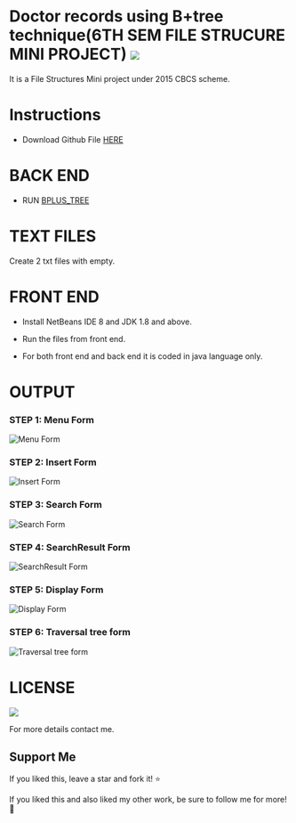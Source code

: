 # Doctor records using B+tree technique(6TH SEM FILE STRUCURE MINI PROJECT)  [![](https://img.shields.io/badge/Rutuja-Rajesh-brightgreen.svg?colorB=ff0000)](https://www.linkedin.com/in/rutuja-rajesh-20909610b/)


It is a File Structures Mini project under 2015 CBCS scheme.


# Instructions

* Download Github File [HERE](https://github.com/rutujar/Doctor-records-using-B-plus-tree-technique.git)

# BACK END

* RUN [BPLUS_TREE](https://github.com/rutujar/Doctor-records-using-B-plus-tree-technique/blob/master/Front%20end/Fs.java)

# TEXT FILES

Create 2 txt files with empty.

# FRONT END

* Install NetBeans IDE 8 and JDK 1.8 and above.

* Run the files from front end.

* For both front end and back end it is coded in java language only.


# OUTPUT

### STEP 1: Menu Form
![Menu Form](https://github.com/rutujar/Doctor-records-using-B-plus-tree-technique/blob/master/images/1.png)

### STEP 2: Insert Form

![Insert Form](https://github.com/rutujar/Doctor-records-using-B-plus-tree-technique/blob/master/images/2.png)

### STEP 3: Search Form

![Search Form](https://github.com/rutujar/Doctor-records-using-B-plus-tree-technique/blob/master/images/3.png)

### STEP 4: SearchResult Form

![SearchResult Form](https://github.com/rutujar/Doctor-records-using-B-plus-tree-technique/blob/master/images/4.png)

### STEP 5: Display Form

![Display Form](https://github.com/rutujar/Doctor-records-using-B-plus-tree-technique/blob/master/images/5.png)

### STEP 6: Traversal tree form

![Traversal tree form](https://github.com/rutujar/Doctor-records-using-B-plus-tree-technique/blob/master/images/6.png)


# LICENSE

[![](https://img.shields.io/github/license/sourcerer-io/hall-of-fame.svg?colorB=ff0000)](https://github.com/rutujar/Online-food-delivery/blob/master/LICENSE)

For more details contact me.

## Support Me
If you liked this, leave a star and fork it! :star: 

If you liked this and also liked my other work, be sure to follow me for more! :slightly_smiling_face:
